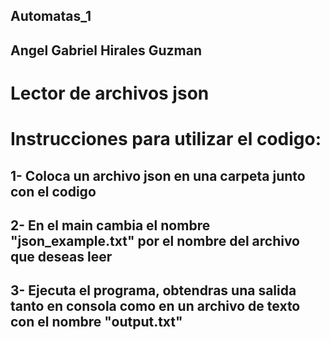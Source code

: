 ## ﻿Automatas_1
## Angel Gabriel Hirales Guzman
# Lector de archivos json
 
# Instrucciones para utilizar el codigo:
## 1- Coloca un archivo json en una carpeta junto con el codigo
## 2- En el main cambia el nombre "json_example.txt" por el nombre del archivo que deseas leer
## 3- Ejecuta el programa, obtendras una salida tanto en consola como en un archivo de texto con el nombre "output.txt"
